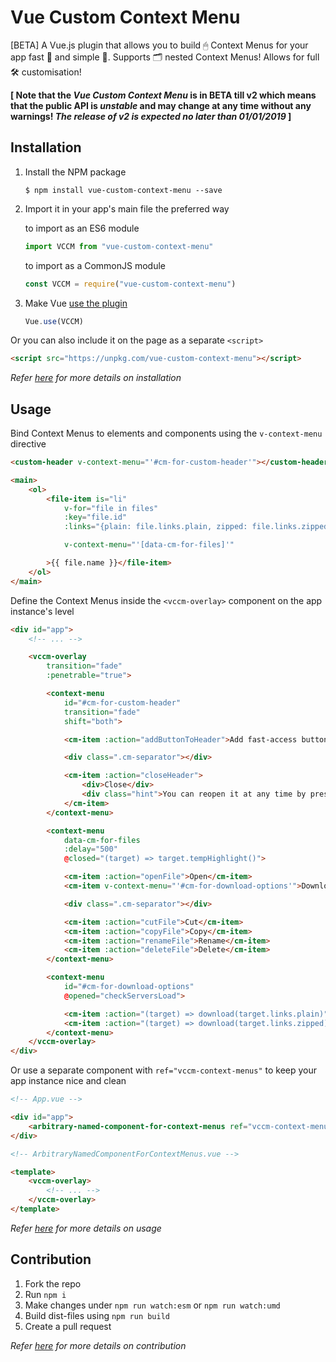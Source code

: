 # Vue Custom Context Menu

[BETA] A Vue.js plugin that allows you to build 🖱 Context Menus for your app fast 🚀 and simple 🧩. Supports 🗂 nested Context Menus! Allows for full 🛠 customisation!

**[ Note that the _*Vue Custom Context Menu*_ is in BETA till v2 which means that the public API is _unstable_ and may change at any time without any warnings! _The release of v2 is expected no later than 01/01/2019_ ]**

## Installation

1. Install the NPM package
    ```shell
    $ npm install vue-custom-context-menu --save
    ```

1. Import it in your app's main file the preferred way

    to import as an ES6 module
    ```javascript
    import VCCM from "vue-custom-context-menu"
    ```

    to import as a CommonJS module
    ```javascript
    const VCCM = require("vue-custom-context-menu")
    ```

1. Make Vue [use the plugin](https://vuejs.org/v2/guide/plugins.html#Using-a-Plugin)
    ```javascript
    Vue.use(VCCM)
    ```

Or you can also include it on the page as a separate `<script>`
```html
<script src="https://unpkg.com/vue-custom-context-menu"></script>
```

*Refer [here](#) for more details on installation*

## Usage

Bind Context Menus to elements and components using the `v-context-menu` directive

```html
<custom-header v-context-menu="'#cm-for-custom-header'"></custom-header>

<main>
    <ol>
        <file-item is="li"
            v-for="file in files"
            :key="file.id"
            :links="{plain: file.links.plain, zipped: file.links.zipped}"

            v-context-menu="'[data-cm-for-files]'"

        >{{ file.name }}</file-item>
    </ol>
</main>
```

Define the Context Menus inside the `<vccm-overlay>` component on the app instance's level

```html
<div id="app">
    <!-- ... -->

    <vccm-overlay
        transition="fade"
        :penetrable="true">

        <context-menu
            id="#cm-for-custom-header"
            transition="fade"
            shift="both">

            <cm-item :action="addButtonToHeader">Add fast-access button</cm-item>

            <div class=".cm-separator"></div>

            <cm-item :action="closeHeader">
                <div>Close</div>
                <div class="hint">You can reopen it at any time by pressing [Ctrl]+[H]</div>
            </cm-item>
        </context-menu>

        <context-menu
            data-cm-for-files
            :delay="500"
            @closed="(target) => target.tempHighlight()">

            <cm-item :action="openFile">Open</cm-item>
            <cm-item v-context-menu="'#cm-for-download-options'">Download</cm-item>

            <div class=".cm-separator"></div>

            <cm-item :action="cutFile">Cut</cm-item>
            <cm-item :action="copyFile">Copy</cm-item>
            <cm-item :action="renameFile">Rename</cm-item>
            <cm-item :action="deleteFile">Delete</cm-item>
        </context-menu>

        <context-menu
            id="#cm-for-download-options"
            @opened="checkServersLoad">

            <cm-item :action="(target) => download(target.links.plain)">As it is</cm-item>
            <cm-item :action="(target) => download(target.links.zipped)">Zip-compressed</cm-item>
        </context-menu>
    </vccm-overlay>
</div>
```

Or use a separate component with `ref="vccm-context-menus"` to keep your app instance nice and clean

```html
<!-- App.vue -->

<div id="app">
    <arbitrary-named-component-for-context-menus ref="vccm-context-menus"></arbitrary-named-component-for-context-menus>
</div>
```

```html
<!-- ArbitraryNamedComponentForContextMenus.vue -->

<template>
    <vccm-overlay>
        <!-- ... -->
    </vccm-overlay>
</template>
```

*Refer [here](#) for more details on usage*

## Contribution

1. Fork the repo
1. Run `npm i`
1. Make changes under `npm run watch:esm` or `npm run watch:umd`
1. Build dist-files using `npm run build`
1. Create a pull request

*Refer [here](#) for more details on contribution*
